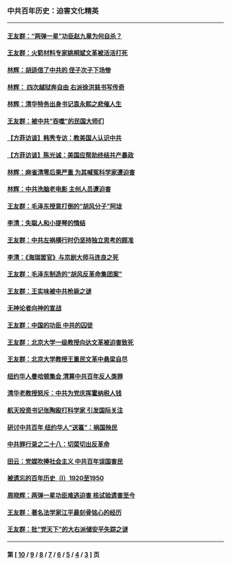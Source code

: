 ### 中共百年历史：迫害文化精英
---
#### [王友群：“两弹一星”功臣赵九章为何自杀？](../../pages/nf1176111/n14059162.md?09050430) 
#### [王友群：火箭材料专家姚桐斌文革被活活打死](../../pages/nf1176111/n14048805.md?09050430) 
#### [林辉：胡适信了中共的 侄子次子下场惨](../../pages/nf1176111/n14019760.md?09050430) 
#### [林辉： 四次越狱奔自由 右派徐洪慈书写传奇](../../pages/nf1176111/n14010438.md?09050430) 
#### [林辉：清华特务出身书记袁永熙之悲催人生](../../pages/nf1176111/n13997413.md?09050430) 
#### [王友群：被中共“吞噬”的民国大师们](../../pages/nf1176111/n13942620.md?09050430) 
#### [【方菲访谈】韩秀专访：教美国人认识中共](../../pages/nf1176111/n13821310.md?09050430) 
#### [【方菲访谈】陈光诚：美国应帮助终结共产暴政](../../pages/nf1176111/n13759521.md?09050430) 
#### [林辉：麻雀清零后果严重 为其喊冤科学家遭迫害](../../pages/nf1176111/n13746900.md?09050430) 
#### [林辉：中共洗脑老电影 主创人员遭迫害](../../pages/nf1176111/n13699437.md?09050430) 
#### [王友群：毛泽东授意打倒的“胡风分子”阿垅](../../pages/nf1176111/n13592541.md?09050430) 
#### [李清：失聪人和小提琴的情结](../../pages/nf1176111/n13459280.md?09050430) 
#### [王友群：中共左祸横行时仍坚持独立思考的顾准](../../pages/nf1176111/n13444722.md?09050430) 
#### [李清：《海瑞罢官》与京剧大师马连良之死](../../pages/nf1176111/n13412316.md?09050430) 
#### [王友群：毛泽东制造的“胡风反革命集团案”](../../pages/nf1176111/n13324909.md?09050430) 
#### [王友群：王实味被中共枪毙之谜](../../pages/nf1176111/n13307502.md?09050430) 
#### [无神论者向神的宣战](../../pages/nf1176111/n13281535.md?09050430) 
#### [王友群：中国的功臣 中共的囚徒](../../pages/nf1176111/n13291790.md?09050430) 
#### [王友群：北京大学一级教授向达文革被迫害致死](../../pages/nf1176111/n13150966.md?09050430) 
#### [王友群：北京大学教授王重民文革中悬梁自尽](../../pages/nf1176111/n13084645.md?09050430) 
#### [纽约华人曼哈顿集会 清算中共百年反人类罪](../../pages/nf1176111/n13084157.md?09050430) 
#### [清华老教授怒斥：中共为党庆挥霍纳税人钱](../../pages/nf1176111/n13071430.md?09050430) 
#### [航天投资书记张陶殴打科学家 引发国际关注](../../pages/nf1176111/n13069132.md?09050430) 
#### [研讨中共百年 纽约华人“送匾”：祸国殃民](../../pages/nf1176111/n13057367.md?09050430) 
#### [中共罪行录之二十八：切菜切出反革命](../../pages/nf1176111/n13030600.md?09050430) 
#### [田云：党媒吹捧社会主义 中共百年误国害民](../../pages/nf1176111/n13006682.md?09050430) 
#### [被遗忘的百年历史（I）1920至1950](../../pages/nf1176111/n12986411.md?09050430) 
#### [周晓辉：两弹一星功臣难逃迫害 核试验遗害至今](../../pages/nf1176111/n12974997.md?09050430) 
#### [王友群：著名法学家江平最刻骨铭心的经历](../../pages/nf1176111/n12970787.md?09050430) 
#### [王友群：批“党天下”的大右派储安平失踪之谜](../../pages/nf1176111/n12954229.md?09050430) 

---
#### 第 [ [10](./10.md?09050430) / [9](./9.md?09050430) / [8](./8.md?09050430) / [7](./7.md?09050430) / [6](./6.md?09050430) / [5](./5.md?09050430) / [4](./4.md?09050430) / [3](./3.md?09050430) ] 页
